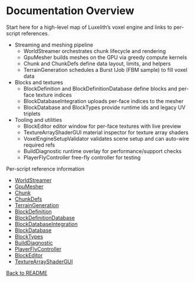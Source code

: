 # Documentation Overview

Start here for a high-level map of Luxelith’s voxel engine and links to per-script references.

- Streaming and meshing pipeline
  - WorldStreamer orchestrates chunk lifecycle and rendering
  - GpuMesher builds meshes on the GPU via greedy compute kernels
  - Chunk and ChunkDefs define data layout, limits, and helpers
  - TerrainGeneration schedules a Burst IJob (FBM sample) to fill voxel data
- Blocks and textures
  - BlockDefinition and BlockDefinitionDatabase define blocks and per-face texture indices
  - BlockDatabaseIntegration uploads per-face indices to the mesher
  - BlockDatabase and BlockTypes provide runtime ids and legacy UV triplets
- Tooling and utilities
  - BlockEditor editor window for per-face textures with live preview
  - TextureArrayShaderGUI material inspector for texture array shaders
  - VoxelEngineSetupValidator validates scene setup and can auto-wire required refs
  - BuildDiagnostic runtime overlay for performance/support checks
  - PlayerFlyController free-fly controller for testing

Per-script reference information
- [WorldStreamer](scripts/world-streamer.md)
- [GpuMesher](scripts/gpu-mesher.md)
- [Chunk](scripts/chunk.md)
- [ChunkDefs](scripts/chunk-defs.md)
- [TerrainGeneration](scripts/terrain-generation.md)
- [BlockDefinition](scripts/block-definition.md)
- [BlockDefinitionDatabase](scripts/block-definition-database.md)
- [BlockDatabaseIntegration](scripts/block-database-integration.md)
- [BlockDatabase](scripts/block-database.md)
- [BlockTypes](scripts/block-types.md)
- [BuildDiagnostic](scripts/build-diagnostic.md)
- [PlayerFlyController](scripts/player-fly-controller.md)
- [BlockEditor](scripts/block-editor.md)
- [TextureArrayShaderGUI](scripts/texture-array-shader-gui.md)

[Back to README](../README.md)

